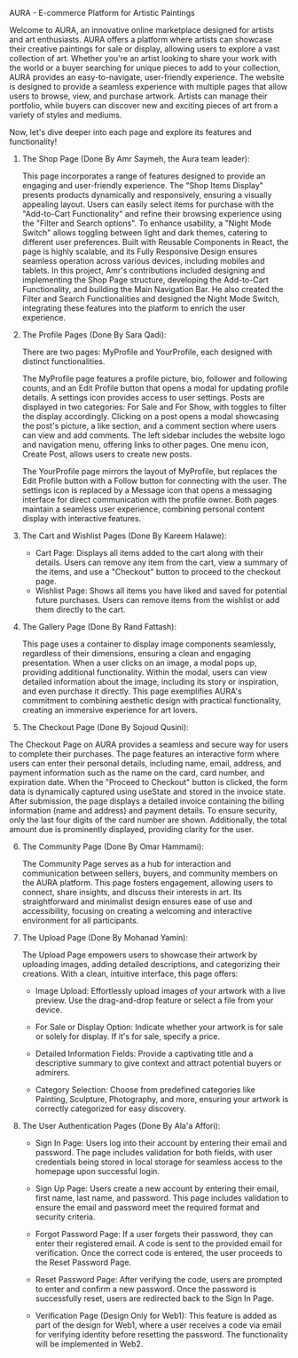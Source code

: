 AURA - E-commerce Platform for Artistic Paintings

Welcome to AURA, an innovative online marketplace designed for artists and art enthusiasts. AURA offers a platform where artists can showcase their creative paintings for sale or display, allowing users to explore a vast collection of art. Whether you're an artist looking to share your work with the world or a buyer searching for unique pieces to add to your collection, AURA provides an easy-to-navigate, user-friendly experience. The website is designed to provide a seamless experience with multiple pages that allow users to browse, view, and purchase artwork. Artists can manage their portfolio, while buyers can discover new and exciting pieces of art from a variety of styles and mediums.

Now, let's dive deeper into each page and explore its features and functionality!

1. The Shop Page (Done By Amr Saymeh, the Aura team leader):
   
   This page incorporates a range of features designed to provide an engaging and user-friendly experience. The "Shop Items Display" presents products dynamically and responsively, ensuring a visually                appealing layout. Users can easily select items for purchase with the "Add-to-Cart Functionality" and refine their browsing experience using the "Filter and Search options". To enhance usability, a "Night Mode    Switch" allows toggling between light and dark themes, catering to different user preferences. Built with Reusable Components in React, the page is highly scalable, and its Fully Responsive Design 
   ensures seamless operation across various devices, including mobiles and tablets. In this project, Amr's contributions included designing and implementing the Shop Page structure, developing the Add-to-Cart       Functionality, and building the Main Navigation Bar. He also created the Filter and Search Functionalities and designed the Night Mode Switch, integrating these features into the platform to enrich the user       experience.


2. The Profile Pages (Done By Sara Qadi):

   There are two pages: MyProfile and YourProfile, each designed with distinct functionalities.

   The MyProfile page features a profile picture, bio, follower and following counts, and an Edit Profile button that opens a modal for updating profile details. A settings icon provides access to user settings. 
   Posts are displayed in two categories: For Sale and For Show, with toggles to filter the display accordingly. Clicking on a post opens a modal showcasing the post's picture, a like section, and a comment 
   section where users can view and add comments. The left sidebar includes the website logo and navigation menu, offering links to other pages. One menu icon, Create Post, allows users to create new posts.  

   The YourProfile page mirrors the layout of MyProfile, but replaces the Edit Profile button with a Follow button for connecting with the user. The settings icon is replaced by a Message icon that opens a 
   messaging interface for direct communication with the profile owner. Both pages maintain a seamless user experience, combining personal content display with interactive features.


3. The Cart and Wishlist Pages (Done By Kareem Halawe):

   - Cart Page: Displays all items added to the cart along with their details. Users can remove any item from the cart, view a summary of the items, and use a "Checkout" button to proceed to the checkout page.
   - Wishlist Page: Shows all items you have liked and saved for potential future purchases. Users can remove items from the wishlist or add them directly to the cart.
  

4. The Gallery Page (Done By Rand Fattash):

   This page uses a container to display image components seamlessly, regardless of their dimensions, ensuring a clean and engaging presentation. When a user clicks on an image, a modal pops up, providing 
   additional functionality. Within the modal, users can view detailed information about the image, including its story or inspiration, and even purchase it directly. This page exemplifies AURA's commitment to 
   combining aesthetic design with practical functionality, creating an immersive experience for art lovers.
   

5.  The Checkout Page (Done By Sojoud Qusini):

   The Checkout Page on AURA provides a seamless and secure way for users to complete their purchases. The page features an interactive form where users can enter their personal details, including name, email, 
   address, and payment information such as the name on the card, card number, and expiration date. When the "Proceed to Checkout" button is clicked, the form data is dynamically captured using useState and 
   stored in the invoice state. After submission, the page displays a detailed invoice containing the billing information (name and address) and payment details. To ensure security, only the last four digits of 
  the card number are shown. Additionally, the total amount due is prominently displayed, providing clarity for the user.


6. The Community Page (Done By Omar Hammami):

   The Community Page serves as a hub for interaction and communication between sellers, buyers, and community members on the AURA platform. This page fosters engagement, allowing users to connect, share 
   insights, and discuss their interests in art. Its straightforward and minimalist design ensures ease of use and accessibility, focusing on creating a welcoming and interactive environment for all participants.


7. The Upload Page (Done By Mohanad Yamin):

   The Upload Page empowers users to showcase their artwork by uploading images, adding detailed descriptions, and categorizing their creations. With a clean, intuitive interface, this page offers:

   - Image Upload: Effortlessly upload images of your artwork with a live preview. Use the drag-and-drop feature or select a file from your device.
     
   - For Sale or Display Option: Indicate whether your artwork is for sale or solely for display. If it's for sale, specify a price.
     
   - Detailed Information Fields: Provide a captivating title and a descriptive summary to give context and attract potential buyers or admirers.
     
   - Category Selection: Choose from predefined categories like Painting, Sculpture, Photography, and more, ensuring your artwork is correctly categorized for easy discovery.


8. The User Authentication Pages (Done By Ala'a Affori):

   - Sign In Page: Users log into their account by entering their email and password. The page includes validation for both fields, with user credentials being stored in local storage for seamless access to the 
     homepage upon successful login.

   - Sign Up Page: Users create a new account by entering their email, first name, last name, and password. This page includes validation to ensure the email and password meet the required format and security 
     criteria.

   - Forgot Password Page: If a user forgets their password, they can enter their registered email. A code is sent to the provided email for verification. Once the correct code is entered, the user proceeds to 
     the Reset Password Page.

   - Reset Password Page: After verifying the code, users are prompted to enter and confirm a new password. Once the password is successfully reset, users are redirected back to the Sign In Page.

   - Verification Page (Design Only for Web1): This feature is added as part of the design for Web1, where a user receives a code via email for verifying identity before resetting the password. The functionality 
     will be implemented in Web2.

